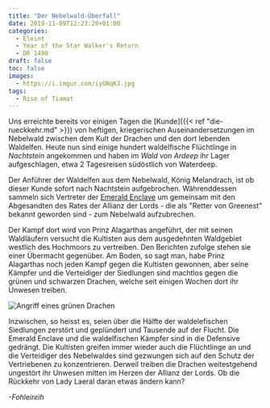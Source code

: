 ```yaml
---
title: "Der Nebelwald-Überfall"
date: 2019-11-09T12:23:20+01:00
categories:
  - Eleint
  - Year of the Star Walker's Return
  - DR 1490
draft: false
toc: false
images:
  - https://i.imgur.com/iyGNqKJ.jpg
tags: 
  - Rise of Tiamat
---
```


Uns erreichte bereits vor einigen Tagen die [Kunde]({{< ref "die-rueckkehr.md" >}}) von heftigen, kriegerischen Auseinandersetzungen im Nebelwald zwischen dem Kult der Drachen und den dort lebenden Waldelfen. Heute nun sind einige hundert waldelfische Flüchtlinge in _Nachtstein_ angekommen und haben im _Wald von Ardeep_ ihr Lager aufgeschlagen, etwa 2 Tagesreisen südöstlich von Waterdeep.

Der Anführer der Waldelfen aus dem Nebelwald, König Melandrach, ist ob dieser Kunde sofort nach Nachtstein aufgebrochen. Währenddessen sammeln sich Vertreter der [Emerald Enclave](https://dnd.wizards.com/dungeons-and-dragons/story/faction/emeraldenclave) um gemeinsam mit den Abgesandten des Rates der Allianz der Lords - die als "Retter von Greenest" bekannt geworden sind - zum Nebelwald aufzubrechen.

Der Kampf dort wird von Prinz Alagarthas angeführt, der mit seinen Waldläufern versucht die Kultisten aus dem ausgedehnten Waldgebiet westlich des Hochmoors zu vertreiben. Den Berichten zufolge stehen sie einer Übermacht gegenüber. Am Boden, so sagt man, habe Prinz Alagarthas noch jeden Kampf gegen die Kultisten gewonnen, aber seine Kämpfer und die Verteidiger der Siedlungen sind machtlos gegen die grünen und schwarzen Drachen, welche seit einigen Wochen dort ihr Unwesen treiben.

![Angriff eines grünen Drachen](https://i.imgur.com/neJ95I3.jpg)

Inzwischen, so heisst es, seien über die Hälfte der waldelefischen Siedlungen zerstört und geplündert und Tausende auf der Flucht. Die Emerald Enclave und die waldelfischen Kämpfer sind in die Defensive gedrängt. Die Kultisten greifen immer wieder auch die Flüchtlinge an und die Verteidiger des Nebelwaldes sind gezwungen sich auf den Schutz der Vertriebenen zu konzentrieren. Derweil treiben die Drachen weitestgehend ungestört ihr Unwesen mitten im Herzen der Allianz der Lords. Ob die Rückkehr von Lady Laeral daran etwas ändern kann?

_-Fohleireih_
